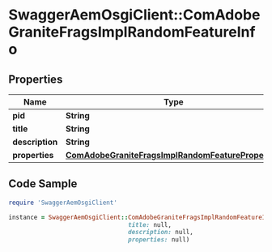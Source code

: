 # SwaggerAemOsgiClient::ComAdobeGraniteFragsImplRandomFeatureInfo

## Properties

Name | Type | Description | Notes
------------ | ------------- | ------------- | -------------
**pid** | **String** |  | [optional] 
**title** | **String** |  | [optional] 
**description** | **String** |  | [optional] 
**properties** | [**ComAdobeGraniteFragsImplRandomFeatureProperties**](ComAdobeGraniteFragsImplRandomFeatureProperties.md) |  | [optional] 

## Code Sample

```ruby
require 'SwaggerAemOsgiClient'

instance = SwaggerAemOsgiClient::ComAdobeGraniteFragsImplRandomFeatureInfo.new(pid: null,
                                 title: null,
                                 description: null,
                                 properties: null)
```


